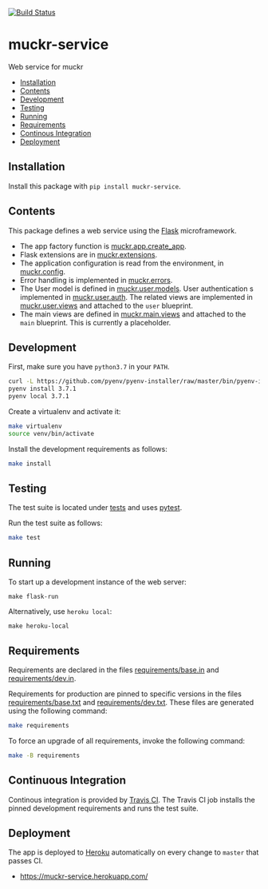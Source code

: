 [![Build Status](https://travis-ci.org/cjolowicz/muckr-service.svg?branch=master)](https://travis-ci.org/cjolowicz/muckr-service)

# muckr-service

Web service for muckr

- [Installation](#installation)
- [Contents](#contents)
- [Development](#development)
- [Testing](#testing)
- [Running](#running)
- [Requirements](#requirements)
- [Continous Integration](#continous-integration)
- [Deployment](#deployment)

## Installation

Install this package with `pip install muckr-service`.

## Contents

This package defines a web service using the
[Flask](http://flask.pocoo.org/) microframework.

- The app factory function is [muckr.app.create_app](muckr/app.py).
- Flask extensions are in [muckr.extensions](muckr/extensions.py).
- The application configuration is read from the environment, in
  [muckr.config](muckr/config.py).
- Error handling is implemented in [muckr.errors](muckr/errors.py).
- The User model is defined in
  [muckr.user.models](muckr/user/models.py). User authentication s
  implemented in [muckr.user.auth](muckr/user/auth.py). The related
  views are implemented in [muckr.user.views](muckr/user/views.py) and
  attached to the `user` blueprint.
- The main views are defined in
  [muckr.main.views](muckr/main/views.py) and attached to the `main`
  blueprint. This is currently a placeholder.

## Development

First, make sure you have `python3.7` in your `PATH`.

```sh
curl -L https://github.com/pyenv/pyenv-installer/raw/master/bin/pyenv-installer | bash
pyenv install 3.7.1
pyenv local 3.7.1
```

Create a virtualenv and activate it:

```sh
make virtualenv
source venv/bin/activate
```

Install the development requirements as follows:

```sh
make install
```

## Testing

The test suite is located under [tests](tests) and uses
[pytest](https://pypi.org/project/pytest/).

Run the test suite as follows:

```sh
make test
```

## Running

To start up a development instance of the web server:

```shell
make flask-run
```

Alternatively, use `heroku local`:

```shell
make heroku-local
```

## Requirements

Requirements are declared in the files
[requirements/base.in](requirements/base.in) and
[requirements/dev.in](requirements/dev.in).

Requirements for production are pinned to specific versions in the
files [requirements/base.txt](requirements/base.txt) and
[requirements/dev.txt](requirements/dev.txt). These files are
generated using the following command:

```sh
make requirements
```

To force an upgrade of all requirements, invoke the following command:

```sh
make -B requirements
```

## Continuous Integration

Continous integration is provided by
[Travis CI](https://travis-ci.org). The Travis CI job installs the
pinned development requirements and runs the test suite.

## Deployment

The app is deployed to [Heroku](https://heroku.com) automatically on
every change to `master` that passes CI.

- https://muckr-service.herokuapp.com/

